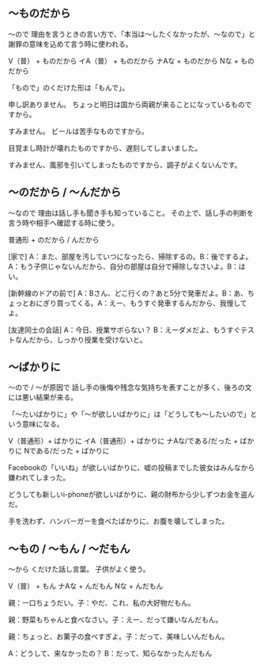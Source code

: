 
## 〜ものだから
～ので   理由を言うときの言い方で、「本当は〜したくなかったが、〜なので」と謝罪の意味を込めて言う時に使われる。

V（普） + ものだから イA（普） + ものだから ナAな + ものだから Nな + ものだから


「もので」のくだけた形は「もんで」。

申し訳ありません。
ちょっと明日は国から両親が来ることになっているものですから。

すみません。
ビールは苦手なものですから。

目覚まし時計が壊れたものですから、遅刻してしまいました。

すみません、風邪を引いてしまったものですから、調子がよくないんです。

## 〜のだから / 〜んだから
〜なので   理由は話し手も聞き手も知っていること。
その上で、話し手の判断を言う時や相手へ確認する時に使う。

普通形 + のだから / んだから


[家で] A：また、部屋を汚していつになったら、掃除するの。B：後でするよ。A：もう子供じゃないんだから、自分の部屋は自分で掃除しなさいよ。B：はい。

[新幹線のドアの前で] A：Bさん、どこ行くの？あと5分で発車だよ。B：あ、ちょっとおにぎり買ってくる。A：えー、もうすぐ発車するんだから、我慢してよ。

[友達同士の会話] A：今日、授業サボらない？ B：えーダメだよ、もうすぐテストなんだから、しっかり授業を受けないと。



## 〜ばかりに
～ので / ～が原因で 話し手の後悔や残念な気持ちを表すことが多く、後ろの文には悪い結果が来る。

「～たいばかりに」や「～が欲しいばかりに」は「どうしても～したいので」という意味になる。

V（普通形）+ ばかりに イA（普通形）+ ばかりに ナAな/である/だった + ばかりに Nである/だった + ばかりに


Facebookの「いいね」が欲しいばかりに、嘘の投稿までした彼女はみんなから嫌われてしまった。

どうしても新しいi-phoneが欲しいばかりに、親の財布から少しずつお金を盗んだ。

手を洗わず、ハンバーガーを食べたばかりに、お腹を壊してしまった。

## 〜もの / 〜もん / 〜だもん
〜から くだけた話し言葉。
子供がよく使う。

V（普） + もん ナAな + んだもん Nな + んだもん


親：一口ちょうだい。子：やだ、これ、私の大好物だもん。

親：野菜もちゃんと食べなさい。子：えー、だって嫌いなんだもん。

親：ちょっと、お菓子の食べすぎよ。子：だって、美味しいんだもん。

A：どうして、来なかったの？ B：だって、知らなかったんだもん